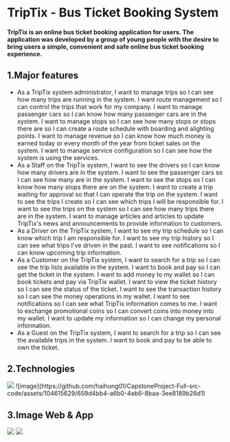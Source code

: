 # TripTix - Bus Ticket Booking System

#### TripTix is an online bus ticket booking application for users. The application was developed by a group of young people with the desire to bring users a simple, convenient and safe online bus ticket booking experience.

## 1.Major features
- As a TripTix system administrator, I want to manage trips so I can see how many trips are running in the system. I want route management so I can control the trips that work for my company. I want to manage passenger cars so I can know how many passenger cars are in the system. I want to manage stops so I can see how many stops or stops there are so I can create a route schedule with boarding and alighting points. I want to manage revenue so I can know how much money is earned today or every month of the year from ticket sales on the system. I want to manage service configuration so I can see how the system is using the services.
- As a Staff on the TripTix system, I want to see the drivers so I can know how many drivers are in the system. I want to see the passenger cars so I can see how many are in the system. I want to see the stops so I can know how many stops there are on the system. I want to create a trip waiting for approval so that I can operate the trip on the system. I want to see the trips I create so I can see which trips I will be responsible for. I want to see the trips on the system so I can see how many trips there are in the system. I want to manage articles and articles to update TripTix's news and announcements to provide information to customers.
- As a Driver on the TripTix system, I want to see my trip schedule so I can know which trip I am responsible for. I want to see my trip history so I can see what trips I've driven in the past. I want to see notifications so I can know upcoming trip information.
- As a Customer on the TripTix system, I want to search for a trip so I can see the trip lists available in the system. I want to book and pay so I can get the ticket in the system. I want to add money to my wallet so I can book tickets and pay via TripTix wallet. I want to view the ticket history so I can see the status of the ticket. I want to see the transaction history so I can see the money operations in my wallet. I want to see notifications so I can see what TripTix information comes to me. I want to exchange promotional coins so I can convert coins into money into my wallet. I want to update my information so I can change my personal information.
- As a Guest on the TripTix system, I want to search for a trip so I can see the available trips in the system. I want to book and pay to be able to own the ticket.

## 2.Technologies
<img src="![image](https://github.com/haihung01/CapstoneProject-Full-src-code/assets/104615629/659d4bb4-a6b0-4eb6-8baa-3ee8189b26d1)">
![image](https://github.com/haihung01/CapstoneProject-Full-src-code/assets/104615629/659d4bb4-a6b0-4eb6-8baa-3ee8189b26d1)

## 3.Image Web & App
<img src="[image](https://github.com/haihung01/CapstoneProject-Full-src-code/assets/104615629/a98687c7-f17f-45a3-80f2-1081770443dc)">
<img src="[image](https://github.com/haihung01/CapstoneProject-Full-src-code/assets/104615629/f3d74752-ff13-41e2-a6e1-a991b7e77df9)
">
